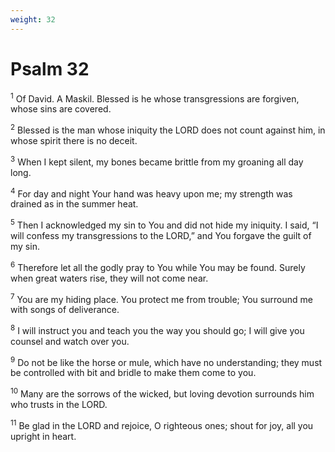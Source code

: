 ```yaml
---
weight: 32
---
```


# Psalm 32

<sup>1</sup> Of David. A Maskil. Blessed is he whose transgressions are forgiven, whose sins are covered. 

<sup>2</sup> Blessed is the man whose iniquity the LORD does not count against him, in whose spirit there is no deceit. 

<sup>3</sup> When I kept silent, my bones became brittle from my groaning all day long. 

<sup>4</sup> For day and night Your hand was heavy upon me; my strength was drained as in the summer heat. 

<sup>5</sup> Then I acknowledged my sin to You and did not hide my iniquity. I said, “I will confess my transgressions to the LORD,” and You forgave the guilt of my sin. 

<sup>6</sup> Therefore let all the godly pray to You while You may be found. Surely when great waters rise, they will not come near. 

<sup>7</sup> You are my hiding place. You protect me from trouble; You surround me with songs of deliverance. 

<sup>8</sup> I will instruct you and teach you the way you should go; I will give you counsel and watch over you. 

<sup>9</sup> Do not be like the horse or mule, which have no understanding; they must be controlled with bit and bridle to make them come to you. 

<sup>10</sup> Many are the sorrows of the wicked, but loving devotion surrounds him who trusts in the LORD. 

<sup>11</sup> Be glad in the LORD and rejoice, O righteous ones; shout for joy, all you upright in heart. 


